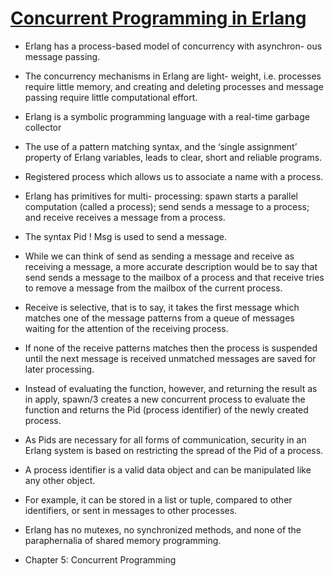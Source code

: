 # [Concurrent Programming in Erlang](https://erlang.org/download/erlang-book-part1.pdf)

- Erlang has a process-based model of concurrency with asynchron- ous message passing. 
- The concurrency mechanisms in Erlang are light- weight, i.e. processes require little memory, and creating and deleting processes and message passing require little computational effort.

- Erlang is a symbolic programming language with a real-time garbage collector

- The use of a pattern matching syntax, and the ‘single assignment’ property of Erlang variables, leads to clear, short and reliable programs.

- Registered process which allows us to associate a name with a process.

- Erlang has primitives for multi- processing: spawn starts a parallel computation (called a process); send sends a message to a process; and receive receives a message from a process.

- The syntax Pid ! Msg is used to send a message.

- While we can think of send as sending a message and receive as receiving a message, a more accurate description would be to say that send sends a message to the mailbox of a process and that receive tries to remove a message from the mailbox of the current process.
- Receive is selective, that is to say, it takes the first message which matches one of the message patterns from a queue of messages waiting for the attention of the receiving process. 
- If none of the receive patterns matches then the process is suspended until the next message is received unmatched messages are saved for later processing.

- Instead of evaluating the function, however, and returning the result as in apply, spawn/3 creates a new concurrent process to evaluate the function and returns the Pid (process identifier) of the newly created process.

- As Pids are necessary for all forms of communication, security in an Erlang system is based on restricting the spread of the Pid of a process.

- A process identifier is a valid data object and can be manipulated like any other object. 
- For example, it can be stored in a list or tuple, compared to other identifiers, or sent in messages to other processes.

- Erlang has no mutexes, no synchronized methods, and none of the paraphernalia of shared memory programming.

- Chapter 5: Concurrent Programming